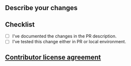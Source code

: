 ## Describe your changes

## Checklist
- [ ] I've documented the changes in the PR description.
- [ ] I've tested this change either in PR or local environment.

## [Contributor license agreement](https://github.com/harness/backstage-plugins/blob/main/Contributor_License_Agreement.md)
